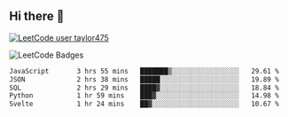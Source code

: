 ## Hi there 👋

[![LeetCode user taylor475](https://img.shields.io/badge/dynamic/json?style=for-the-badge&labelColor=black&color=%23ffa116&label=Solved&query=solvedOverTotal&url=https%3A%2F%2Fleetcode-badge.vercel.app%2Fapi%2Fusers%2Ftaylor475&logo=leetcode&logoColor=yellow)](https://leetcode.com/taylor475/)

<img src="https://leetcode-badge-showcase.vercel.app/api?username=taylor475" alt="LeetCode Badges" />

<!--START_SECTION:waka-->

```txt
JavaScript       3 hrs 55 mins   ███████▒░░░░░░░░░░░░░░░░░   29.61 %
JSON             2 hrs 38 mins   █████░░░░░░░░░░░░░░░░░░░░   19.89 %
SQL              2 hrs 29 mins   ████▓░░░░░░░░░░░░░░░░░░░░   18.84 %
Python           1 hr 59 mins    ███▓░░░░░░░░░░░░░░░░░░░░░   14.98 %
Svelte           1 hr 24 mins    ██▓░░░░░░░░░░░░░░░░░░░░░░   10.67 %
```

<!--END_SECTION:waka-->

<!--
**taylor475/taylor475** is a _special_ repository because its `README.md` (this file) appears on your GitHub profile.
